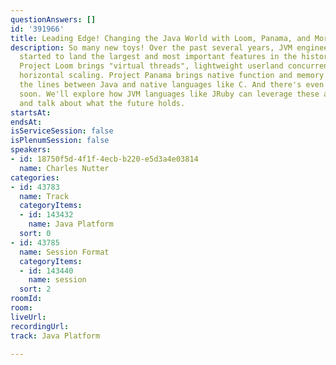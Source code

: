 ```yaml
---
questionAnswers: []
id: '391966'
title: Leading Edge! Changing the Java World with Loom, Panama, and More
description: So many new toys! Over the past several years, JVM engineers have quietly
  started to land the largest and most important features in the history of Java.
  Project Loom brings "virtual threads", lightweight userland concurrency and massive
  horizontal scaling. Project Panama brings native function and memory support, blurring
  the lines between Java and native languages like C. And there's even more coming
  soon. We'll explore how JVM languages like JRuby can leverage these and other features,
  and talk about what the future holds.
startsAt: 
endsAt: 
isServiceSession: false
isPlenumSession: false
speakers:
- id: 18750f5d-4f1f-4ecb-b220-e5d3a4e03814
  name: Charles Nutter
categories:
- id: 43783
  name: Track
  categoryItems:
  - id: 143432
    name: Java Platform
  sort: 0
- id: 43785
  name: Session Format
  categoryItems:
  - id: 143440
    name: session
  sort: 2
roomId: 
room: 
liveUrl: 
recordingUrl: 
track: Java Platform

---
```

